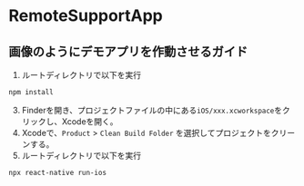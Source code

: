 # RemoteSupportApp
## 画像のようにデモアプリを作動させるガイド
1. ルートディレクトリで以下を実行
```
npm install
```
3. Finderを開き、プロジェクトファイルの中にある`iOS/xxx.xcworkspace`をクリックし、Xcodeを開く。
4. Xcodeで、`Product` > `Clean Build Folder` を選択してプロジェクトをクリーンする。
5. ルートディレクトリで以下を実行
```
npx react-native run-ios 
```
